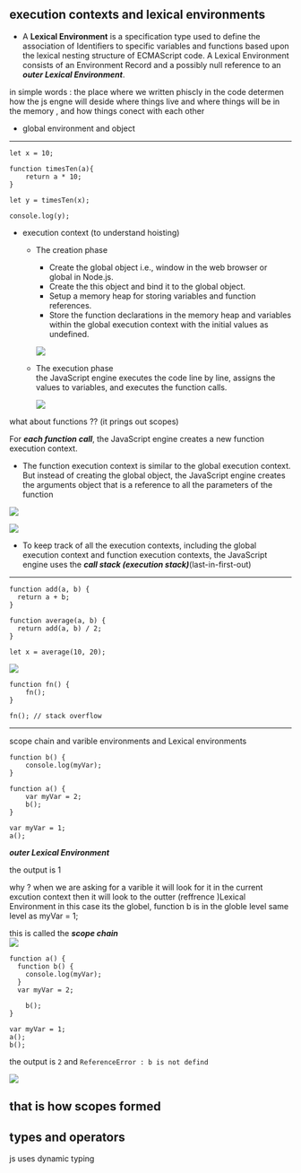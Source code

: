 
## execution contexts and lexical environments 

- A **Lexical Environment** is a specification type used to define the association of Identifiers to specific variables and functions based upon the lexical nesting structure of ECMAScript code. A Lexical Environment consists of an Environment Record and a possibly null reference to an ***outer Lexical Environment***.

in simple words : the place where we written phiscly in the code determen how the js engne will deside where things live and where things will be in the memory , and how things conect with each other 

- global environment and object 

---

```
let x = 10;

function timesTen(a){
    return a * 10;
}

let y = timesTen(x);

console.log(y);

```
- execution context (to understand hoisting)

  - The creation phase 
    - Create the global object i.e., window in the web browser or global in Node.js.
    - Create the this object and bind it to the global object.
    - Setup a memory heap for storing variables and function references.
    - Store the function declarations in the memory heap and variables within the global execution context with the initial values as undefined.

    ![](https://www.javascripttutorial.net/wp-content/uploads/2019/12/javascript-execution-context-global-execution-context-in-creation-phase.png)

  - The execution phase     
    the JavaScript engine executes the code line by line, assigns the values to variables, and executes the function calls.

    ![](https://www.javascripttutorial.net/wp-content/uploads/2019/12/javascript-execution-context-global-execution-context-in-execution-phase.png)

what about functions ?? (it prings out scopes)

For ***each function call***, the JavaScript engine creates a new function execution context.


- The function execution context is similar to the global execution context. But instead of creating the global object, the JavaScript engine creates the arguments object that is a reference to all the parameters of the function

![](https://www.javascripttutorial.net/wp-content/uploads/2019/12/javascript-execution-context-function-execution-context-in-creation-phase.png)

![](https://www.javascripttutorial.net/wp-content/uploads/2019/12/javascript-execution-context-function-execution-context-in-execution-phase.png)

- To keep track of all the execution contexts, including the global execution context and function execution contexts, the JavaScript engine uses the ***call stack (execution stack)***(last-in-first-out)

---

```
function add(a, b) {
  return a + b;
}

function average(a, b) {
  return add(a, b) / 2;
}

let x = average(10, 20);

```
![](https://www.javascripttutorial.net/wp-content/uploads/2019/12/JavaScript-Call-Stack.png)


```
function fn() {
    fn();
}

fn(); // stack overflow
```
---
scope chain and varible environments and Lexical environments 

```
function b() {
	console.log(myVar);
}

function a() {
	var myVar = 2;
	b();
}

var myVar = 1;
a();
```
***outer Lexical Environment*** 


the output is 1 

why ? 
when we are asking for a varible it will look for it in the current excution context then it will look to the outter  (reffrence )Lexical Environment in this case its the globel, function b is in the globle level same level as myVar = 1;    

this is called the ***scope chain***   
![](./000.PNG)

```
function a() {
  function b() {
    console.log(myVar);
  }
  var myVar = 2;
    
	b();
}

var myVar = 1;
a();
b();
```

the output is `2` and `ReferenceError : b is not defind `

![](./001.PNG)

that is how scopes formed 
---
## types and operators 

js uses dynamic typing 

